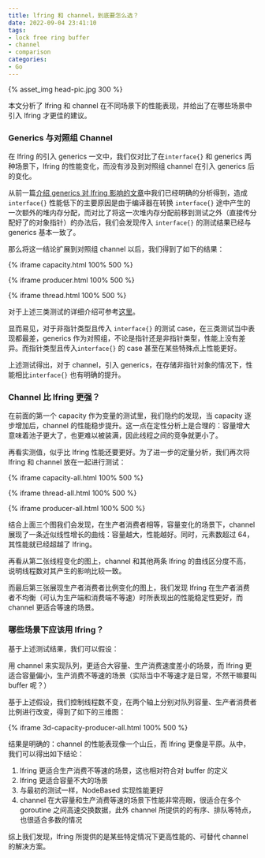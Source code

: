 ```yaml
---
title: lfring 和 channel，到底要怎么选？
date: 2022-09-04 23:41:10
tags: 
- lock free ring buffer
- channel
- comparison
categories:
- Go
---
```


{% asset_img head-pic.jpg 300 %}

本文分析了 lfring 和 channel 在不同场景下的性能表现，并给出了在哪些场景中引入 lfring 才更佳的建议。

<!-- more -->

### Generics 与对照组 Channel

在 lfring 的引入 generics 一文中，我们仅对比了在`interface{}` 和 generics 两种场景下，lfring 的性能变化，而没有涉及到对照组 channel 在引入 generics 后的变化。

从前一篇[介绍 generics 对 lfring 影响的文章](https://lenshood.github.io/2022/08/01/optimize-lfring-performance/)中我们已经明确的分析得到，造成 `interface{}` 性能低下的主要原因是由于编译器在转换 `interface{}` 途中产生的一次额外的堆内存分配，而对比了将这一次堆内存分配前移到测试之外（直接传分配好了的对象指针）的办法后，我们会发现传入 `interface{}` 的测试结果已经与 generics 基本一致了。

那么将这一结论扩展到对照组 channel 以后，我们得到了如下的结果：

{% iframe capacity.html 100% 500 %}

{% iframe producer.html 100% 500 %}

{% iframe thread.html 100% 500 %}

对于上述三类测试的详细介绍可参考[这里](https://lenshood.github.io/2021/04/19/lock-free-ring-buffer/)。

显而易见，对于非指针类型且传入 `interface{}` 的测试 case，在三类测试当中表现都最差，generics 作为对照组，不论是指针还是非指针类型，性能上没有差异。而指针类型且传入`interface{}` 的 case 甚至在某些特殊点上性能更好。

上述测试得出，对于 channel，引入 generics，在存储非指针对象的情况下，性能相比`interface{}` 也有明确的提升。



### Channel 比 lfring 更强？

在前面的第一个 capacity 作为变量的测试里，我们隐约的发现，当 capacity 逐步增加后，channel 的性能稳步提升。这一点在定性分析上是合理的：容量增大意味着池子更大了，也更难以被装满，因此线程之间的竞争就更小了。

再看实测值，似乎比 lfring 性能还要更好。为了进一步的定量分析，我们再次将 lfring 和 channel 放在一起进行测试：

{% iframe capacity-all.html 100% 500 %}

{% iframe thread-all.html 100% 500 %}

{% iframe producer-all.html 100% 500 %}

结合上面三个图我们会发现，在生产者消费者相等，容量变化的场景下，channel 展现了一条近似线性增长的曲线：容量越大，性能越好。同时，元素数超过 64，其性能就已经超越了 lfring。

再看从第二张线程变化的图上，channel 和其他两条 lfring 的曲线区分度不高，说明线程数对其产生的影响比较一致。

而最后第三张展现生产者消费者比例变化的图上，我们发现 lfring 在生产者消费者不均衡（可认为生产端和消费端不等速）时所表现出的性能稳定性更好，而 channel 更适合等速的场景。



### 哪些场景下应该用 lfring？

基于上述测试结果，我们可以假设：

用 channel 来实现队列，更适合大容量、生产消费速度差小的场景，而 lfring 更适合容量偏小，生产消费不等速的场景（实际当中不等速才是日常，不然干嘛要叫 buffer 呢？）

基于上述假设，我们控制线程数不变，在两个轴上分别对队列容量、生产者消费者比例进行改变，得到了如下的三维图：

{% iframe 3d-capacity-producer-all.html 100% 500 %}

结果是明确的：channel 的性能表现像一个山丘，而 lfring 更像是平原。从中，我们可以得出如下结论：

1. lfring 更适合生产消费不等速的场景，这也相对符合对 buffer 的定义
2. lfring 更适合容量不大的场景
3. 与最初的测试一样，NodeBased 实现性能更好
4. channel 在大容量和生产消费等速的场景下性能非常亮眼，很适合在多个 goroutine 之间高速交换数据，此外 channel 所提供的的有序、排队等特点，也很适合多数的情况

综上我们发现，lfring 所提供的是某些特定情况下更高性能的、可替代 channel 的解决方案。
